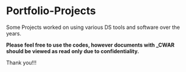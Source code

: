 # Portfolio-Projects
Some Projects worked on using various DS tools and software over the years.

**Please feel free to use the codes, however documents with _CWAR should be viewed as read only due to confidentiality.** 

Thank you!!!
